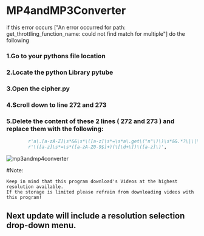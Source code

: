 # MP4andMP3Converter

if this error occurs ["An error occurred for path: get_throttling_function_name: could not find match for multiple"] do the following
### 1.Go to your pythons file location
### 2.Locate the python Library pytube
### 3.Open the cipher.py
### 4.Scroll down to line 272 and 273
### 5.Delete the content of these 2 lines ( 272 and 273 ) and replace them with the following:
~~~python
        r'a\.[a-zA-Z]\s*&&\s*\([a-z]\s*=\s*a\.get\("n"\)\)\s*&&.*?\|\|\s*([a-z]+)',
        r'\([a-z]\s*=\s*([a-zA-Z0-9$]+)(\[\d+\])\([a-z]\)',
~~~
![mp3andmp4converter](https://github.com/user-attachments/assets/8328d93b-bb02-4d17-b45c-74fbf38e3d3f)


#Note:
~~~text
Keep in mind that this program download's Videos at the highest resolution available.
If the storage is limited please refrain from downloading videos with this program!
~~~
## Next update will include a resolution selection drop-down menu.
